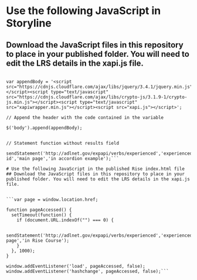 # Use the following JavaScript in Storyline
## Download the JavaScript files in this repository to place in your published folder. You will need to edit the LRS details in the xapi.js file.

```// Script that appends scripts to body of Storyline file

var appendBody = '<script src="https://cdnjs.cloudflare.com/ajax/libs/jquery/3.4.1/jquery.min.js"></script><script type="text/javascript" src="https://cdnjs.cloudflare.com/ajax/libs/crypto-js/3.1.9-1/crypto-js.min.js"></script><script type="text/javascript" src="xapiwrapper.min.js"></script><script src="xapi.js"></script>';

// Append the header with the code contained in the variable

$('body').append(appendBody);


// Statement function without results field

sendStatement('http://adlnet.gov/expapi/verbs/experienced','experienced','http://example.com/activity-id','main page','in accordion example');```

# Use the following JavaScript in the published Rise index.html file
## Download the JavaScript files in this repository to place in your published folder. You will need to edit the LRS details in the xapi.js file.


```var page = window.location.href;

function pageAccessed() {
  setTimeout(function() {
    if (document.URL.indexOf("") === 0) {

      sendStatement('http://adlnet.gov/expapi/verbs/experienced','experienced',page,'Some page','in Rise Course');
    }
  }, 1000);
}

window.addEventListener('load', pageAccessed, false);
window.addEventListener('hashchange', pageAccessed, false);```
